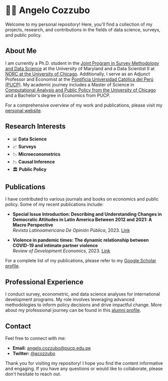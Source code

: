 # 👨‍💻 Angelo Cozzubo

Welcome to my personal repository! Here, you'll find a collection of my projects, research, and contributions in the fields of data science, surveys, and public policy.

## About Me

I am currently a Ph.D. student in the [Joint Program in Survey Methodology and Data Science](https://jpsm.umd.edu/) at the University of Maryland and a Data Scientist II at [NORC at the University of Chicago](https://www.norc.org/). Additionally, I serve as an Adjunct Professor and Economist at the [Pontificia Universidad Católica del Perú (PUCP)](https://www.pucp.edu.pe/). My academic journey includes a Master of Science in [Computational Analysis and Public Policy from the University of Chicago](https://capp.uchicago.edu/) and a Bachelor's degree in Economics from PUCP.

For a comprehensive overview of my work and publications, please visit my [personal website](https://sites.google.com/pucp.pe/acozz).

## Research Interests

- 📊 **Data Science**
- 📈 **Surveys**
- 📉 **Microeconometrics**
- 📉 **Causal Inference**
- 🏛️ **Public Policy**

## Publications

I have contributed to various journals and books on economics and public policy. Some of my recent publications include:

- **Special Issue Introduction: Describing and Understanding Changes in Democratic Attitudes in Latin America Between 2012 and 2021: A Macro Perspective**  
  *Revista Latinoamericana De Opinión Pública*, 2023. [Link](https://revistas.usal.es/cuatro/index.php/1852-9003/article/view/31897/29864)

- **Violence in pandemic times: The dynamic relationship between COVID-19 and intimate partner violence**  
  *Review of Development Economics*, 2023. [Link](https://onlinelibrary.wiley.com/doi/10.1111/rode.13059)

For a complete list of my publications, please refer to my [Google Scholar profile](https://scholar.google.com/citations?hl=en&user=PS3bSGEAAAAJ).

## Professional Experience

I conduct survey, econometric, and data science analyses for international development programs. My role involves leveraging advanced methodologies to inform policy decisions and drive impactful change. More about my professional journey can be found in this [alumni profile](https://harris.uchicago.edu/news-events/news/alumni-profile-angelo-cozzubo-mscapp21).

## Contact

Feel free to connect with me:

- **Email:** angelo.cozzubo@pucp.edu.pe
- **Twitter:** [@acozzubo](https://x.com/acozzubo)

Thank you for visiting my repository! I hope you find the content informative and engaging. If you have any questions or would like to collaborate, please don't hesitate to reach out.

